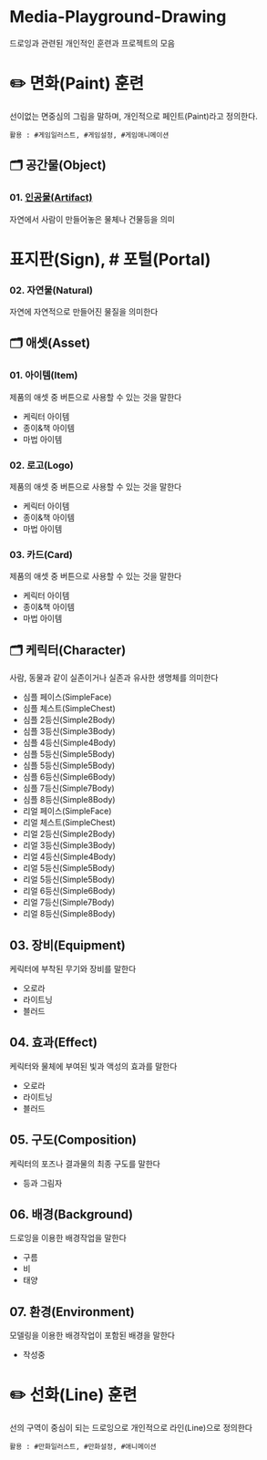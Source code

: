 Media-Playground-Drawing
===
드로잉과 관련된 개인적인 훈련과 프로젝트의 모음 

# :pencil2: 면화(Paint) 훈련
선이없는 면중심의 그림을 말하며, 개인적으로 페인트(Paint)라고 정의한다.
```text
활용 : #게임일러스트, #게임설정, #게임애니메이션
```

## :card_index_dividers: 공간물(Object)
### 01. [인공물(Artifact)](Paint-Prop-Sign/README.md)
자연에서 사람이 만들어놓은 물체나 건물등을 의미
# 표지판(Sign), # 포털(Portal)

### 02. 자연물(Natural)
자연에 자연적으로 만들어진 물질을 의미한다

## :card_index_dividers: 애셋(Asset)
### 01. 아이템(Item)
제품의 애셋 중 버튼으로 사용할 수 있는 것을 말한다
- 케릭터 아이템
- 종이&책 아이템
- 마법 아이템

### 02. 로고(Logo)
제품의 애셋 중 버튼으로 사용할 수 있는 것을 말한다
- 케릭터 아이템
- 종이&책 아이템
- 마법 아이템

### 03. 카드(Card)
제품의 애셋 중 버튼으로 사용할 수 있는 것을 말한다
- 케릭터 아이템
- 종이&책 아이템
- 마법 아이템

## :card_index_dividers: 케릭터(Character)
사람, 동물과 같이 실존이거나 실존과 유사한 생명체를 의미한다
- 심플 페이스(SimpleFace)
- 심플 체스트(SimpleChest)
- 심플 2등신(Simple2Body)
- 심플 3등신(Simple3Body)
- 심플 4등신(Simple4Body)
- 심플 5등신(Simple5Body)
- 심플 5등신(Simple5Body)
- 심플 6등신(Simple6Body)
- 심플 7등신(Simple7Body)
- 심플 8등신(Simple8Body)
- 리얼 페이스(SimpleFace)
- 리얼 체스트(SimpleChest)
- 리얼 2등신(Simple2Body)
- 리얼 3등신(Simple3Body)
- 리얼 4등신(Simple4Body)
- 리얼 5등신(Simple5Body)
- 리얼 5등신(Simple5Body)
- 리얼 6등신(Simple6Body)
- 리얼 7등신(Simple7Body)
- 리얼 8등신(Simple8Body)

## 03. 장비(Equipment)
케릭터에 부착된 무기와 장비를 말한다
- 오로라
- 라이트닝
- 블러드

## 04. 효과(Effect)
케릭터와 물체에 부여된 빛과 액성의 효과를 말한다
- 오로라
- 라이트닝
- 블러드



## 05. 구도(Composition)
케릭터의 포즈나 결과물의 최종 구도를 말한다
- 등과 그림자

## 06. 배경(Background)
드로잉을 이용한 배경작업을 말한다
- 구름
- 비
- 태양

## 07. 환경(Environment)
모델링을 이용한 배경작업이 포함된 배경을 말한다
- 작성중


# :pencil2: 선화(Line) 훈련
선의 구역이 중심이 되는 드로잉으로 개인적으로 라인(Line)으로 정의한다
```text
활용 : #만화일러스트, #만화설정, #애니메이션
```
